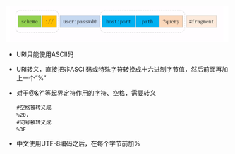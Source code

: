 ![URI格式](./image/URI格式.png)

- URI只能使用ASCII码

- URI转义，直接把非ASCII码或特殊字符转换成十六进制字节值，然后前面再加上一个“%”

- 对于@&?"等起界定符作用的字符、空格，需要转义

  ```shell
  #空格被转义成
  %20，
  #问号被转义成
  %3F
  ```

- 中文使用UTF-8编码之后，在每个字节前加%




